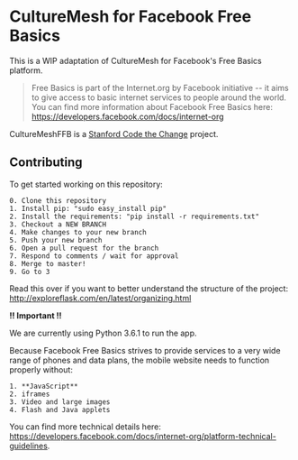 
# CultureMesh for Facebook Free Basics

This is a WIP adaptation of CultureMesh for Facebook's Free Basics platform.

> Free Basics is part of the Internet.org by Facebook initiative -- it aims
> to give access to basic internet services to people around the world.
> You can find more information about Facebook Free Basics here: https://developers.facebook.com/docs/internet-org

CultureMeshFFB is a [Stanford Code the Change](https://codethechange.stanford.edu/) project.

## Contributing

To get started working on this repository:

	0. Clone this repository
	1. Install pip: "sudo easy_install pip"
	2. Install the requirements: "pip install -r requirements.txt"
	3. Checkout a NEW BRANCH
	4. Make changes to your new branch
	5. Push your new branch
	6. Open a pull request for the branch
	7. Respond to comments / wait for approval
	8. Merge to master!
	9. Go to 3

Read this over if you want to better understand the structure of the project: http://exploreflask.com/en/latest/organizing.html

**!! Important !!**

We are currently using Python 3.6.1 to run the app.

Because Facebook Free Basics strives to provide services to a very wide range of phones
and data plans, the mobile website needs to function properly without:

	1. **JavaScript**
	2. iframes
	3. Video and large images
	4. Flash and Java applets

You can find more technical details here: https://developers.facebook.com/docs/internet-org/platform-technical-guidelines.
